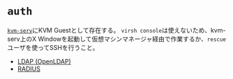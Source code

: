 # `auth`

[`kvm-serv`](./kvm-serv.md)にKVM Guestとして存在する。
`virsh console`は使えないため、kvm-serv上のX Windowを起動して仮想マシンマネージャ経由で作業するか、`rescue`ユーザを使ってSSHを行うこと。

- [LDAP (OpenLDAP)](./ldap.md)
- [RADIUS](./radius.md)

